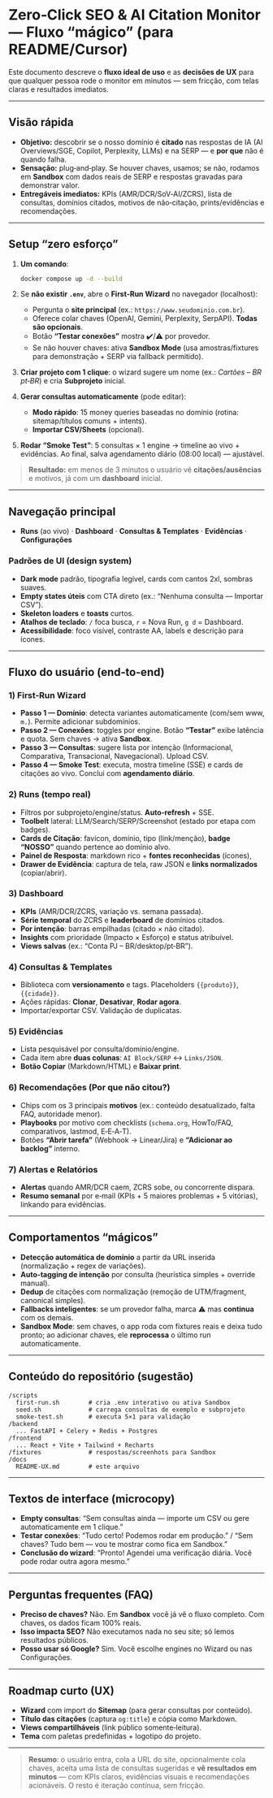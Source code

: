 # Zero‑Click SEO & AI Citation Monitor — Fluxo “mágico” (para README/Cursor)

Este documento descreve o **fluxo ideal de uso** e as **decisões de UX** para que qualquer pessoa rode o monitor em minutos — sem fricção, com telas claras e resultados imediatos.

---

## Visão rápida

- **Objetivo:** descobrir se o nosso domínio é **citado** nas respostas de IA (AI Overviews/SGE, Copilot, Perplexity, LLMs) e na SERP — e **por que** não é quando falha.
- **Sensação:** plug‑and‑play. Se houver chaves, usamos; se não, rodamos em **Sandbox** com dados reais de SERP e respostas gravadas para demonstrar valor.
- **Entregáveis imediatos:** KPIs (AMR/DCR/SoV‑AI/ZCRS), lista de consultas, domínios citados, motivos de não‑citação, prints/evidências e recomendações.

---

## Setup “zero esforço”

1. **Um comando**:

   ```bash
   docker compose up -d --build
   ```
2. Se **não existir `.env`**, abre o **First‑Run Wizard** no navegador (localhost):

   - Pergunta o **site principal** (ex.: `https://www.seudominio.com.br`).
   - Oferece colar chaves (OpenAI, Gemini, Perplexity, SerpAPI). **Todas são opcionais**.
   - Botão **“Testar conexões”** mostra ✔️/⚠️ por provedor.
   - Se não houver chaves: ativa **Sandbox Mode** (usa amostras/fixtures para demonstração + SERP via fallback permitido).
3. **Criar projeto com 1 clique**: o wizard sugere um nome (ex.: *Cartões – BR pt‑BR*) e cria **Subprojeto** inicial.
4. **Gerar consultas automaticamente** (pode editar):

   - **Modo rápido**: 15 money queries baseadas no domínio (rotina: sitemap/títulos comuns + intents).
   - **Importar CSV/Sheets** (opcional).
5. **Rodar “Smoke Test”**: 5 consultas × 1 engine → timeline ao vivo + evidências. Ao final, salva agendamento diário (08:00 local) — ajustável.

> **Resultado:** em menos de 3 minutos o usuário vê **citações/ausências** e motivos, já com um **dashboard** inicial.

---

## Navegação principal

- **Runs** (ao vivo) · **Dashboard** · **Consultas & Templates** · **Evidências** · **Configurações**

### Padrões de UI (design system)

- **Dark mode** padrão, tipografia legível, cards com cantos 2xl, sombras suaves.
- **Empty states úteis** com CTA direto (ex.: “Nenhuma consulta — Importar CSV”).
- **Skeleton loaders** e **toasts** curtos.
- **Atalhos de teclado**: `/` foca busca, `r` = Nova Run, `g d` = Dashboard.
- **Acessibilidade**: foco visível, contraste AA, labels e descrição para ícones.

---

## Fluxo do usuário (end‑to‑end)

### 1) First‑Run Wizard

- **Passo 1 — Domínio**: detecta variantes automaticamente (com/sem www, `m.`). Permite adicionar subdomínios.
- **Passo 2 — Conexões**: toggles por engine. Botão **“Testar”** exibe latência e quota. Sem chaves → ativa **Sandbox**.
- **Passo 3 — Consultas**: sugere lista por intenção (Informacional, Comparativa, Transacional, Navegacional). Upload CSV.
- **Passo 4 — Smoke Test**: executa, mostra timeline (SSE) e cards de citações ao vivo. Conclui com **agendamento diário**.

### 2) Runs (tempo real)

- Filtros por subprojeto/engine/status. **Auto‑refresh** + SSE.
- **Toolbelt** lateral: LLM/Search/SERP/Screenshot (estado por etapa com badges).
- **Cards de Citação**: favicon, domínio, tipo (link/menção), **badge “NOSSO”** quando pertence ao domínio alvo.
- **Painel de Resposta**: markdown rico + **fontes reconhecidas** (ícones),
- **Drawer de Evidência**: captura de tela, raw JSON e **links normalizados** (copiar/abrir).

### 3) Dashboard

- **KPIs** (AMR/DCR/ZCRS, variação vs. semana passada).
- **Série temporal** do ZCRS e **leaderboard** de domínios citados.
- **Por intenção**: barras empilhadas (citado × não citado).
- **Insights** com prioridade (Impacto × Esforço) e status atribuível.
- **Views salvas** (ex.: “Conta PJ – BR/desktop/pt‑BR”).

### 4) Consultas & Templates

- Biblioteca com **versionamento** e tags. Placeholders `{{produto}}`, `{{cidade}}`.
- Ações rápidas: **Clonar**, **Desativar**, **Rodar agora**.
- Importar/exportar CSV. Validação de duplicatas.

### 5) Evidências

- Lista pesquisável por consulta/domínio/engine.
- Cada item abre **duas colunas**: `AI Block/SERP` ↔ `Links/JSON`.
- **Botão Copiar** (Markdown/HTML) e **Baixar print**.

### 6) Recomendações (Por que não citou?)

- Chips com os 3 principais **motivos** (ex.: conteúdo desatualizado, falta FAQ, autoridade menor).
- **Playbooks** por motivo com checklists (`schema.org`, HowTo/FAQ, comparativos, lastmod, E‑E‑A‑T).
- Botões **“Abrir tarefa”** (Webhook → Linear/Jira) e **“Adicionar ao backlog”** interno.

### 7) Alertas e Relatórios

- **Alertas** quando AMR/DCR caem, ZCRS sobe, ou concorrente dispara.
- **Resumo semanal** por e‑mail (KPIs + 5 maiores problemas + 5 vitórias), linkando para evidências.

---

## Comportamentos “mágicos”

- **Detecção automática de domínio** a partir da URL inserida (normalização + regex de variações).
- **Auto‑tagging de intenção** por consulta (heurística simples + override manual).
- **Dedup** de citações com normalização (remoção de UTM/fragment, canonical simples).
- **Fallbacks inteligentes**: se um provedor falha, marca ⚠️ mas **continua** com os demais.
- **Sandbox Mode**: sem chaves, o app roda com fixtures reais e deixa tudo pronto; ao adicionar chaves, ele **reprocessa** o último run automaticamente.

---

## Conteúdo do repositório (sugestão)

```
/scripts
  first-run.sh        # cria .env interativo ou ativa Sandbox
  seed.sh             # carrega consultas de exemplo e subprojeto
  smoke-test.sh       # executa 5×1 para validação
/backend
  ... FastAPI + Celery + Redis + Postgres
/frontend
  ... React + Vite + Tailwind + Recharts
/fixtures             # respostas/screenhots para Sandbox
/docs
  README-UX.md        # este arquivo
```

---

## Textos de interface (microcopy)

- **Empty consultas**: “Sem consultas ainda — importe um CSV ou gere automaticamente em 1 clique.”
- **Testar conexões**: “Tudo certo! Podemos rodar em produção.” / “Sem chaves? Tudo bem — vou te mostrar como fica em Sandbox.”
- **Conclusão do wizard**: “Pronto! Agendei uma verificação diária. Você pode rodar outra agora mesmo.”

---

## Perguntas frequentes (FAQ)

- **Preciso de chaves?** Não. Em **Sandbox** você já vê o fluxo completo. Com chaves, os dados ficam 100% reais.
- **Isso impacta SEO?** Não executamos nada no seu site; só lemos resultados públicos.
- **Posso usar só Google?** Sim. Você escolhe engines no Wizard ou nas Configurações.

---

## Roadmap curto (UX)

- **Wizard** com import do **Sitemap** (para gerar consultas por conteúdo).
- **Título das citações** (captura `og:title`) e cópia como Markdown.
- **Views compartilháveis** (link público somente‑leitura).
- **Tema** com paletas predefinidas + logotipo do projeto.

---

> **Resumo**: o usuário entra, cola a URL do site, opcionalmente cola chaves, aceita uma lista de consultas sugeridas e **vê resultados em minutos** — com KPIs claros, evidências visuais e recomendações acionáveis. O resto é iteração contínua, sem fricção.
